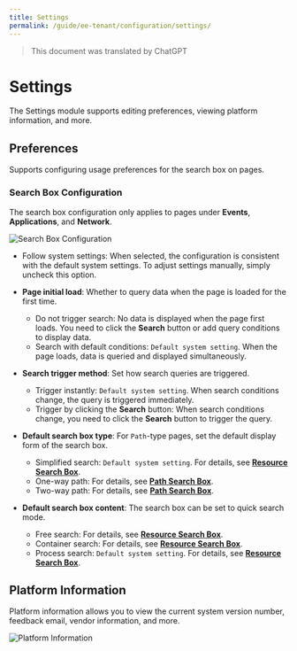 ```yaml
---
title: Settings
permalink: /guide/ee-tenant/configuration/settings/
---
```


> This document was translated by ChatGPT

# Settings

The Settings module supports editing preferences, viewing platform information, and more.

## Preferences

Supports configuring usage preferences for the search box on pages.

### Search Box Configuration

The search box configuration only applies to pages under **Events**, **Applications**, and **Network**.

![Search Box Configuration](https://yunshan-guangzhou.oss-cn-beijing.aliyuncs.com/pub/pic/202405166645a4bfcef96.png)

- Follow system settings: When selected, the configuration is consistent with the default system settings. To adjust settings manually, simply uncheck this option.
- **Page initial load**: Whether to query data when the page is loaded for the first time.
  - Do not trigger search: No data is displayed when the page first loads. You need to click the **Search** button or add query conditions to display data.
  - Search with default conditions: `Default system setting`. When the page loads, data is queried and displayed simultaneously.
- **Search trigger method**: Set how search queries are triggered.
  - Trigger instantly: `Default system setting`. When search conditions change, the query is triggered immediately.
  - Trigger by clicking the **Search** button: When search conditions change, you need to click the **Search** button to trigger the query.
- **Default search box type**: For `Path`-type pages, set the default display form of the search box.
  - Simplified search: `Default system setting`. For details, see **[Resource Search Box](../query/service-search/)**.
  - One-way path: For details, see **[Path Search Box](../query/path-search/)**.
  - Two-way path: For details, see **[Path Search Box](../query/path-search/)**.
- **Default search box content**: The search box can be set to quick search mode.

  - Free search: For details, see **[Resource Search Box](../query/service-search/)**.
  - Container search: For details, see **[Resource Search Box](../query/service-search/)**.
  - Process search: `Default system setting`. For details, see **[Resource Search Box](../query/service-search/)**.

## Platform Information

Platform information allows you to view the current system version number, feedback email, vendor information, and more.

![Platform Information](https://yunshan-guangzhou.oss-cn-beijing.aliyuncs.com/pub/pic/202405166645829f09cbb.png)